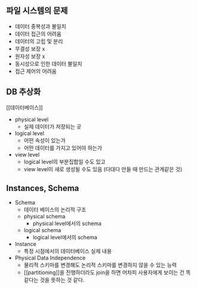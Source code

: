 ## 파일 시스템의 문제
- 데이터 중복성과 불일치
- 데이터 접근의 어려움
- 데이터의 고립 및 분리
- 무결성 보장 x
- 원자성 보장 x
- 동시성으로 인한 데이터 불일치
- 접근 제어의 어려움
## DB 추상화
[[데이터베이스]]
- physical level
	- 실제 데이터가 저장되는 곳
- logical level
	- 어떤 속성이 있는가
	- 어떤 데이터를 가지고 있어야 하는가
- view level
	- logical level의 부분집합일 수도 있고
	- view level이 새로 생성될 수도 있음 (다대다 만들 때 만드는 관계같은 것)
## Instances, Schema
- Schema
	- 데이터 베이스의 논리적 구조
	- physical schema
		- physical level에서의 schema
	- logical schema
		- logical level에서의 schema
- Instance
	- 특정 시점에서의 데이터베이스 실제 내용
- Physical Data Independence
	- 물리적 스키마를 변경해도 논리적 스키마를 변경하지 않을 수 있는 능력
	- [[partitioning]]을 진행하더라도 join을 하면 어차피 사용자에게 보이는 건 똑같다는 것을 뜻하는 것 같다.

